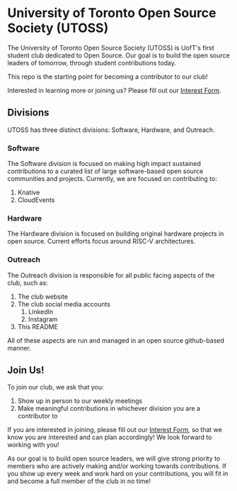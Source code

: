 # University of Toronto Open Source Society (UTOSS)

The University of Toronto Open Source Society (UTOSS) is UofT's first student
club dedicated to Open Source. Our goal is to build the open source leaders of
tomorrow, through student contributions today.

This repo is the starting point for becoming a contributor to our club!

Interested in learning more or joining us? Please fill out our [Interest Form][outreach-form].

## Divisions

UTOSS has three distinct divisions: Software, Hardware, and Outreach.

### Software

The Software division is focused on making high impact sustained contributions
to a curated list of large software-based open source communities and projects.
Currently, we are focused on contributing to:

1. Knative
1. CloudEvents

### Hardware

The Hardware division is focused on building original hardware projects in open
source. Current efforts focus around RISC-V architectures.

### Outreach

The Outreach division is responsible for all public facing aspects of the club,
such as:

1. The club website
1. The club social media accounts
   1. LinkedIn
   1. Instagram
1. This README

All of these aspects are run and managed in an open source github-based manner.

## Join Us!

To join our club, we ask that you:

1. Show up in person to our weekly meetings
1. Make meaningful contributions in whichever division you are a contributor to

If you are interested in joining, please fill out our [Interest Form][outreach-form],
so that we know you are interested and can plan accordingly! We look forward to
working with you!

As our goal is to build open source leaders, we will give strong priority to
members who are actively making and/or working towards contributions. If you
show up every week and work hard on your contributions, you will fit in and
become a full member of the club in no time!

[outreach-form]: https://docs.google.com/forms/d/e/1FAIpQLSeX02WEhJbI33dGQJponuacsJ9tV237N-5vM1TwKvAITYGb2Q/viewform
